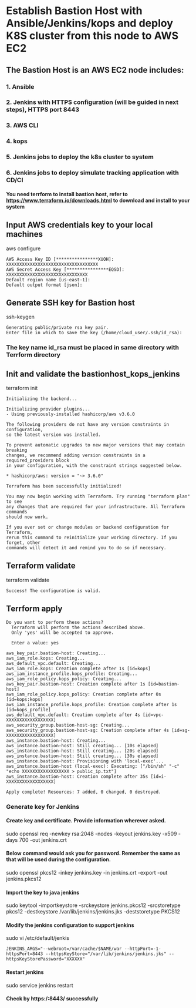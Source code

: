 # Establish Bastion Host with Ansible/Jenkins/kops and deploy K8S cluster from this node to AWS EC2
## The Bastion Host is an AWS EC2 node includes:
### 1. Ansible
### 2. Jenkins with HTTPS configuration (will be guided in next steps), HTTPS port 8443
### 3. AWS CLI
### 4. kops
### 5. Jenkins jobs to deploy the k8s cluster to system
### 6. Jenkins jobs to deploy simulate tracking application with CD/CI
#### You need terrform to install bastion host, refer to https://www.terraform.io/downloads.html to download and install to your system
## Input AWS credentials key to your local machines
aws configure

```
AWS Access Key ID [****************XUOH]: XXXXXXXXXXXXXXXXXXXXXXXXXXXXXXXXXXX
AWS Secret Access Key [****************EQSD]: XXXXXXXXXXXXXXXXXXXXXXXXXXXXXXX
Default region name [us-east-1]:
Default output format [json]:
```
## Generate SSH key for Bastion host
ssh-keygen
```
Generating public/private rsa key pair.
Enter file in which to save the key (/home/cloud_user/.ssh/id_rsa):
```
### The key name id_rsa must be placed in same directory with Terrform directory
## Init and validate the bastionhost_kops_jenkins
terraform init

```
Initializing the backend...

Initializing provider plugins...
- Using previously-installed hashicorp/aws v3.6.0

The following providers do not have any version constraints in configuration,
so the latest version was installed.

To prevent automatic upgrades to new major versions that may contain breaking
changes, we recommend adding version constraints in a required_providers block
in your configuration, with the constraint strings suggested below.

* hashicorp/aws: version = "~> 3.6.0"

Terraform has been successfully initialized!

You may now begin working with Terraform. Try running "terraform plan" to see
any changes that are required for your infrastructure. All Terraform commands
should now work.

If you ever set or change modules or backend configuration for Terraform,
rerun this command to reinitialize your working directory. If you forget, other
commands will detect it and remind you to do so if necessary.
```

## Terraform validate
terraform validate

```
Success! The configuration is valid.
```
## Terrform apply
```
Do you want to perform these actions?
  Terraform will perform the actions described above.
  Only 'yes' will be accepted to approve.

  Enter a value: yes

aws_key_pair.bastion-host: Creating...
aws_iam_role.kops: Creating...
aws_default_vpc.default: Creating...
aws_iam_role.kops: Creation complete after 1s [id=kops]
aws_iam_instance_profile.kops_profile: Creating...
aws_iam_role_policy.kops_policy: Creating...
aws_key_pair.bastion-host: Creation complete after 1s [id=bastion-host]
aws_iam_role_policy.kops_policy: Creation complete after 0s [id=kops:kops]
aws_iam_instance_profile.kops_profile: Creation complete after 1s [id=kops_profile]
aws_default_vpc.default: Creation complete after 4s [id=vpc-XXXXXXXXXXXXXXXXXX]
aws_security_group.bastion-host-sg: Creating...
aws_security_group.bastion-host-sg: Creation complete after 4s [id=sg-XXXXXXXXXXXXXXXXXX]
aws_instance.bastion-host: Creating...
aws_instance.bastion-host: Still creating... [10s elapsed]
aws_instance.bastion-host: Still creating... [20s elapsed]
aws_instance.bastion-host: Still creating... [30s elapsed]
aws_instance.bastion-host: Provisioning with 'local-exec'...
aws_instance.bastion-host (local-exec): Executing: ["/bin/sh" "-c" "echo XXXXXXXXXXXXXXXXXX > public_ip.txt"]
aws_instance.bastion-host: Creation complete after 35s [id=i-XXXXXXXXXXXXXXXXXX]

Apply complete! Resources: 7 added, 0 changed, 0 destroyed.

```
### Generate key for Jenkins
#### Create key and certificate. Provide information wherever asked.
sudo openssl req -newkey rsa:2048 -nodes -keyout jenkins.key -x509 -days 700 -out jenkins.crt
#### Below command would ask you for password. Remember the same as that will be used during the configuration.
sudo openssl pkcs12 -inkey jenkins.key -in jenkins.crt -export -out jenkins.pkcs12
#### Import the key to java jenkins
sudo keytool -importkeystore -srckeystore jenkins.pkcs12 -srcstoretype pkcs12 -destkeystore /var/lib/jenkins/jenkins.jks -deststoretype PKCS12
#### Modify the jenkins configuration to support jenkins

sudo vi /etc/default/jenkis
```
JENKINS_ARGS="--webroot=/var/cache/$NAME/war --httpPort=-1-httpsPort=8443 --httpsKeyStore="/var/lib/jenkins/jenkins.jks" --httpsKeyStorePassword="XXXXXX"
```
#### Restart jenkins
sudo service jenkins restart
#### Check by https:/<BationHost IP>:8443/ successfully
